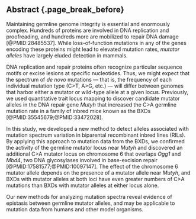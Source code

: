 ## Abstract {.page_break_before}

Maintaining germline genome integrity is essential and enormously complex. 
Hundreds of proteins are involved in DNA replication and proofreading, and hundreds more are mobilized to repair DNA damage [@PMID:28485537]. 
While loss-of-function mutations in any of the genes encoding these proteins might lead to elevated mutation rates, *mutator alleles* have largely eluded detection in mammals. 

DNA replication and repair proteins often recognize particular sequence motifs or excise lesions at specific nucleotides. 
Thus, we might expect that the spectrum of *de novo* mutations &mdash; that is, the frequency of each individual mutation type (C>T, A>G, etc.) &mdash; will differ between genomes that harbor either a mutator or wild-type allele at a given locus. 
Previously, we used quantitative trait locus mapping to discover candidate mutator alleles in the DNA repair gene *Mutyh* that increased the C>A germline mutation rate in a family of inbred mice known as the BXDs [@PMID:35545679;@PMID:33472028].

In this study, we developed a new method to detect alleles associated with mutation spectrum variation in biparental recombinant inbred lines (RILs). 
By applying this approach to mutation data from the BXDs, we confirmed the activity of the germline mutator locus near *Mutyh* and discovered an additional C>A mutator locus on chromosome 6 that overlaps *Ogg1* and *Mbd4*, two DNA glycosylases involved in base-excision repair [@PMID:17581577;@PMID:10097147]. 
The effect of the chromosome 6 mutator allele depends on the presence of a mutator allele near *Mutyh*, and BXDs with mutator alleles at both loci have even greater numbers of C>A mutations than BXDs with mutator alleles at either locus alone. 

Our new methods for analyzing mutation spectra reveal evidence of epistasis between germline mutator alleles, and may be applicable to mutation data from humans and other model organisms. 

